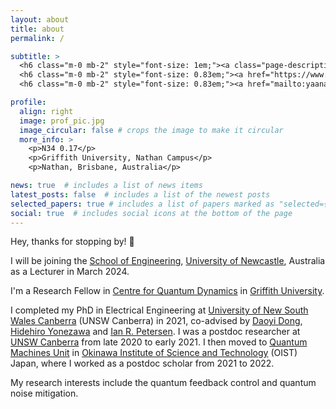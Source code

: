 ```yaml
---
layout: about
title: about
permalink: /

subtitle: >
  <h6 class="m-0 mb-2" style="font-size: 1em;"><a class="page-description" target="_blank">Research Fellow</a></h6>
  <h6 class="m-0 mb-2" style="font-size: 0.83em;"><a href="https://www.griffith.edu.au/centre-quantum-dynamics" class="page-description" target="_blank">Centre for Quantum Dynamics, Griffith University</a></h6>
  <h6 class="m-0 mb-2" style="font-size: 0.83em;"><a href="mailto:yaananliu@gmail.edu" class="page-description" target="_blank">E-Mail: yaananliu@gmail.com</a></h6>

profile:
  align: right
  image: prof_pic.jpg
  image_circular: false # crops the image to make it circular
  more_info: >
    <p>N34 0.17</p>
    <p>Griffith University, Nathan Campus</p>
    <p>Nathan, Brisbane, Australia</p>

news: true  # includes a list of news items
latest_posts: false  # includes a list of the newest posts
selected_papers: true # includes a list of papers marked as "selected={true}"
social: true  # includes social icons at the bottom of the page
---
```


Hey, thanks for stopping by! 👋

I will be joining the [School of Engineering](https://www.newcastle.edu.au/school/engineering), [University of Newcastle](https://www.newcastle.edu.au/), Australia as a Lecturer in March 2024.

I'm a Research Fellow in [Centre for Quantum Dynamics](https://www.griffith.edu.au/centre-quantum-dynamics) in [Griffith University](https://www.griffith.edu.au).

I completed my PhD in Electrical Engineering at [University of New South Wales Canberra](https://www.unsw.edu.au/canberra) (UNSW Canberra) in 2021, co-advised by [Daoyi Dong](https://researchers.anu.edu.au/researchers/dong-dx), [Hidehiro Yonezawa](https://www.riken.jp/en/research/labs/rqc/opt_qtm_ctrl_res/index.html#member) and [Ian R. Petersen](https://cecc.anu.edu.au/people/ian-petersen). I was a postdoc researcher at [UNSW Canberra](https://www.unsw.edu.au/canberra) from late 2020 to early 2021. I then moved to [Quantum Machines Unit](https://groups.oist.jp/qmech) in [Okinawa Institute of Science and Technology](https://www.oist.jp/) (OIST) Japan, where I worked as a postdoc scholar from 2021 to 2022. 

My research interests include the quantum feedback control and quantum noise mitigation.

